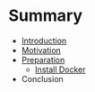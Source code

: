 # Summary

* [Introduction](README.md)
* [Motivation](motivation.md)
* [Preparation](preparation.md)
   * [Install Docker](install_docker.md)
* Conclusion

